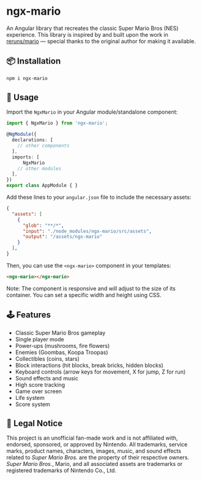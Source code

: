 # ngx-mario

An Angular library that recreates the classic Super Mario Bros (NES) experience. This library is inspired by and built upon the work in [reruns/mario](https://github.com/reruns/mario) — special thanks to the original author for making it available.


## 📦 Installation

```bash
npm i ngx-mario
```

## 🚀 Usage
Import the `NgxMario` in your Angular module/standalone component:

```typescript
import { NgxMario } from 'ngx-mario';

@NgModule({
  declarations: [
    // other components
  ],
  imports: [
      NgxMario
    // other modules
  ],
})
export class AppModule { }
```

Add these lines to your `angular.json` file to include the necessary assets:

```json
{
  "assets": [
    {
      "glob": "**/*",
      "input": "./node_modules/ngx-mario/src/assets",
      "output": "/assets/ngx-mario"
    }
  ],
}
```

Then, you can use the `<ngx-mario>` component in your templates:

```html
<ngx-mario></ngx-mario>
```

Note: The component is responsive and will adjust to the size of its container. You can set a specific width and height using CSS.

## 🕹️ Features
- Classic Super Mario Bros gameplay
- Single player mode
- Power-ups (mushrooms, fire flowers)
- Enemies (Goombas, Koopa Troopas)
- Collectibles (coins, stars)
- Block interactions (hit blocks, break bricks, hidden blocks)
- Keyboard controls (arrow keys for movement, X for jump, Z for run)
- Sound effects and music
- High score tracking
- Game over screen
- Life system
- Score system

## 📜 Legal Notice

This project is an unofficial fan-made work and is not affiliated with, endorsed, sponsored, or approved by Nintendo. All trademarks, service marks, product names, characters, images, music, and sound effects related to *Super Mario Bros.* are the property of their respective owners. *Super Mario Bros.*, Mario, and all associated assets are trademarks or registered trademarks of Nintendo Co., Ltd.
